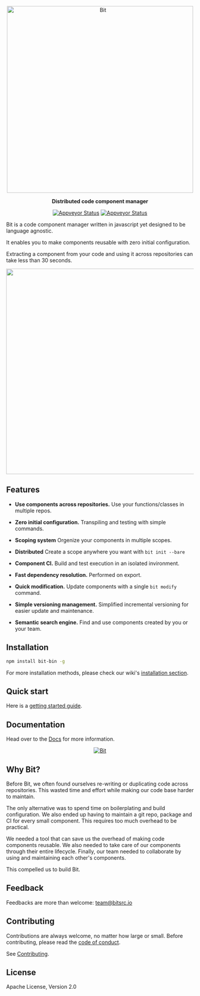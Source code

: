 <p align="center">
    <a href="https://bitsrc.io/">
        <img alt="Bit" src="https://s29.postimg.org/q9flqqoif/cover_github_1.png" width="500">
    </a>
</p>

<p align="center">
<b>Distributed code component manager</b>
</p>
<div style="text-align:center"> 

<p align="center">
  <a href="https://ci.appveyor.com/project/TeamBit/bit"><img alt="Appveyor Status" src="https://ci.appveyor.com/api/projects/status/pr2caxu6awb387lr?svg=true"></a>
  <a href="https://opensource.org/licenses/Apache-2.0"><img alt="Appveyor Status" src="https://img.shields.io/badge/License-Apache%202.0-blue.svg"></a>
</p>

</div>
Bit is a code component manager written in javascript yet designed to be language agnostic.

It enables you to make components reusable with zero initial configuration.

Extracting a component from your code and using it across repositories can take less than 30 seconds.

<p align="center">
<img src="https://storage.googleapis.com/bit-assets/gifs/leftpad2.gif" height="550">
</p>

## Features

* **Use components across repositories.** Use your functions/classes in multiple repos.

* **Zero initial configuration.** Transpiling and testing with simple  commands.

* **Scoping system** Orgenize your components in multiple scopes.

* **Distributed** Create a scope anywhere you want with `bit init --bare`

* **Component CI.** Build and test execution in an isolated invironment.

* **Fast dependency resolution.** Performed on export.

* **Quick modification.** Update components with a single `bit modify` command.

* **Simple versioning management.** Simplified incremental versioning for easier update and maintenance.

* **Semantic search engine.** Find and use components created by you or your team.

## Installation

```bash
npm install bit-bin -g
```

For more installation methods, please check our wiki's [installation section](https://teambit.github.io/bit/installation.html).

## Quick start

Here is a [getting started guide](https://teambit.github.io/bit/basics.html).

## Documentation

Head over to the [Docs](https://teambit.github.io/bit) for more information.

<p align="center">
    <a href="https://github.com/teambit/bit/wiki">
        <img alt="Bit" src="https://storage.googleapis.com/bit-docs-marketing/bit-commands.png">
    </a>
</p>

## Why Bit?

Before Bit, we often found ourselves re-writing or duplicating code across repositories. This wasted time and effort while making our code base harder to maintain.

The only alternative was to spend time on boilerplating and build configuration. We also ended up having to maintain a git repo, package and CI for every small component. This requires too much overhead to be practical.

We needed a tool that can save us the overhead of making code components reusable. We also needed to take care of our components through their entire lifecycle. Finally, our team needed to collaborate by using and maintaining each other's components.

This compelled us to build Bit.

## Feedback

Feedbacks are more than welcome: [team@bitsrc.io](mailto:team@bitsrc.io)

## Contributing

Contributions are always welcome, no matter how large or small. Before contributing, please read the [code of conduct](CODE_OF_CONDUCT.md).

See [Contributing](CONTRIBUTING.md).

## License

Apache License, Version 2.0
